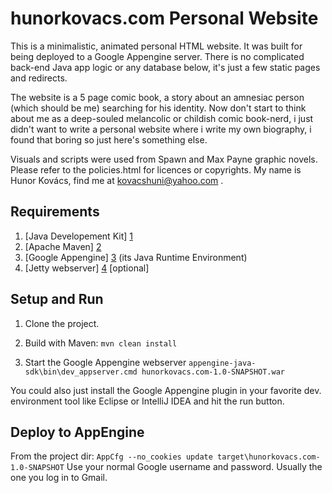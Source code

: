 hunorkovacs.com Personal Website
===============

This is a minimalistic, animated personal HTML website. It was built for being deployed to a Google Appengine server.
There is no complicated back-end Java app logic or any database below, it's just a few static pages and redirects.

The website is a 5 page comic book, a story about an amnesiac person (which should be me) searching for his identity. Now don't start to think about me as a deep-souled melancolic or childish comic book-nerd, i just didn't want to write a personal website where i write my own biography, i found that boring so just here's something else.

Visuals and scripts were used from Spawn and Max Payne graphic novels. Please refer to the policies.html for licences or copyrights.
My name is Hunor Kovács, find me at kovacshuni@yahoo.com .

Requirements
-------------------------

1. [Java Developement Kit] [1]
2. [Apache Maven] [2]
3. [Google Appengine] [3] (its Java Runtime Environment)
4. [Jetty webserver] [4] [optional]

  [1]: http://www.oracle.com/technetwork/java/javase/downloads/index.html "Java Developement Kit"
  [2]: http://maven.apache.org/download.cgi "Apache Maven"
  [3]: https://developers.google.com/appengine/docs/java/ "Google Appengine"
  [4]: http://www.eclipse.org/jetty/ "Jetty webserver"

Setup and Run
-------------------------

1. Clone the project.

2. Build with Maven:
`mvn clean install`

2. Start the Google Appengine webserver
`appengine-java-sdk\bin\dev_appserver.cmd hunorkovacs.com-1.0-SNAPSHOT.war`

You could also just install the Google Appengine plugin in your favorite dev. environment tool like Eclipse or IntelliJ IDEA and hit the run button.

Deploy to AppEngine
-------------------------

From the project dir: `AppCfg --no_cookies update target\hunorkovacs.com-1.0-SNAPSHOT`
Use your normal Google username and password. Usually the one you log in to Gmail.
